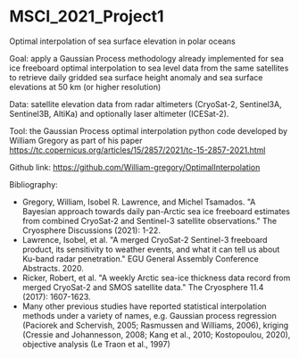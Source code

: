 # MSCI_2021_Project1
Optimal interpolation of sea surface elevation in polar oceans

Goal: apply a Gaussian Process methodology already implemented for sea ice freeboard optimal interpolation to sea level data from the same satellites to retrieve daily gridded sea surface height anomaly and sea surface elevations at 50 km (or higher resolution)

Data: satellite elevation data from radar altimeters (CryoSat-2, Sentinel3A, Sentinel3B, AltiKa) and optionally laser altimeter (ICESat-2). 

Tool: the Gaussian Process optimal interpolation python code developed by William Gregory as part of his paper https://tc.copernicus.org/articles/15/2857/2021/tc-15-2857-2021.html

Github link: https://github.com/William-gregory/OptimalInterpolation

Bibliography: 

- Gregory, William, Isobel R. Lawrence, and Michel Tsamados. "A Bayesian approach towards daily pan-Arctic sea ice freeboard estimates from combined CryoSat-2 and Sentinel-3 satellite observations." The Cryosphere Discussions (2021): 1-22.
- Lawrence, Isobel, et al. "A merged CryoSat-2 Sentinel-3 freeboard product, its sensitivity to weather events, and what it can tell us about Ku-band radar penetration." EGU General Assembly Conference Abstracts. 2020.
- Ricker, Robert, et al. "A weekly Arctic sea-ice thickness data record from merged CryoSat-2 and SMOS satellite data." The Cryosphere 11.4 (2017): 1607-1623.
- Many other previous studies have reported statistical interpolation methods under a variety of names, e.g. Gaussian process
regression (Paciorek and Schervish, 2005; Rasmussen and Williams, 2006), kriging (Cressie and Johannesson, 2008; Kang et al., 2010; Kostopoulou, 2020), objective analysis (Le Traon et al., 1997)

